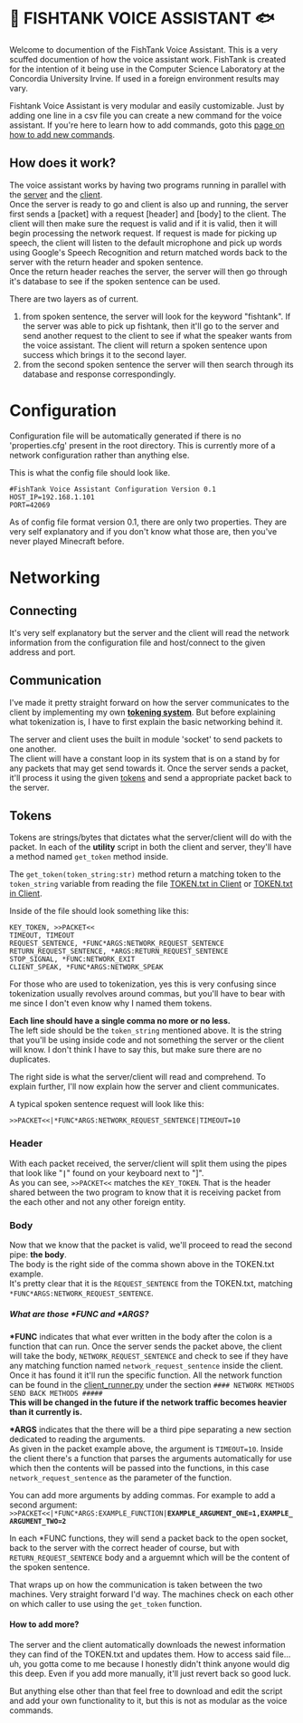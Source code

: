 
# 🐠 FISHTANK VOICE ASSISTANT 🐟
Welcome to documention of the FishTank Voice Assistant. This is a very scuffed documention
of how the voice assistant work.
FishTank is created for the intention of it being use in the Computer Science Laboratory at the Concordia University Irvine. If used in a foreign environment results may vary.

Fishtank Voice Assistant is very modular and easily customizable. Just by adding one line in a csv file you can create a new command for the voice assistant.
If you're here to learn how to add commands, goto this 
[page on how to add new commands](./alpha-master/Server#adding-new-commands). 


## How does it work?
The voice assistant works by having two programs running in parallel with the 
[server](./alpha-master/Server/)
and the 
[client](./alpha-master/Client/).  
Once the server is ready to go and client is also up and running, the server first sends a 
[packet]
with a 
request 
[header]
and
[body]
to the client.
The client will then make sure the request is valid and if it is valid, then it will begin processing the network request. If request is made for picking up speech, the client will listen to the default microphone and pick up words using Google's Speech Recognition and return matched words back to the server with the return header and spoken sentence.  
Once the return header reaches the server, the server will then go through it's database to see if the spoken sentence can be used.  

There are two layers as of current.  
1. from spoken sentence, the server will look for the keyword "fishtank". If the server was able to pick up fishtank, then it'll go to the server and send another request to the client to see if what the speaker wants from the voice assistant. The client will return a spoken sentence upon success which brings it to the second layer.  
2. from the second spoken sentence the server will then search through its database and response correspondingly. 



# Configuration
Configuration file will be automatically generated if there is no 'properties.cfg' present
in the root directory. This is currently more of a network configuration rather than anything else.

This is what the config file should look like.
```
#FishTank Voice Assistant Configuration Version 0.1
HOST_IP=192.168.1.101
PORT=42069
```
As of config file format version 0.1, there are only two properties. They are very self
explanatory and if you don't know what those are, then you've never played Minecraft before.
 

# Networking
## Connecting
It's very self explanatory but the server and the client will read the network information from the configuration file and host/connect to the given address and port.

## Communication
I've made it pretty straight forward on how the server communicates to the client by implementing my own [**tokening system**](.#tokens). But before explaining what tokenization is, I have to first explain the basic networking behind it. 

The server and client uses the built in module 'socket' to send packets to one another.  
The client will have a constant loop in its system that is on a stand by for any packets that may get send towards it. Once the server sends a packet, it'll process it using the given [tokens](.#tokens) and send a appropriate packet back to the server.

## Tokens
Tokens are strings/bytes that dictates what the server/client will do with the packet. In each of the **utility** script in both the client and server, they'll have a method named ```get_token``` method inside. 

The ```get_token(token_string:str)``` method return a matching token to the ```token_string``` variable from reading the file [TOKEN.txt in Client](./alpha-master/Client/Resources/TOKEN.txt) or [TOKEN.txt in Client](./alpha-master/Server/Resources/TOKEN.txt).  

Inside of the file should look something like this:
```
KEY_TOKEN, >>PACKET<<
TIMEOUT, TIMEOUT
REQUEST_SENTENCE, *FUNC*ARGS:NETWORK_REQUEST_SENTENCE
RETURN_REQUEST_SENTENCE, *ARGS:RETURN_REQUEST_SENTENCE
STOP_SIGNAL, *FUNC:NETWORK_EXIT
CLIENT_SPEAK, *FUNC*ARGS:NETWORK_SPEAK
```
For those who are used to tokenization, yes this is very confusing since tokenization usually revolves around commas, but you'll have to bear with me since I don't even know why I named them tokens.

**Each line should have a single comma no more or no less.**  
The left side should be the ```token_string``` mentioned above. It is the string that you'll be using inside code and not something the server or the client will know. I don't think I have to say this, but make sure there are no duplicates.

The right side is what the server/client will read and comprehend. To explain further, I'll now explain how the server and client communicates.

A typical spoken sentence request will look like this:  
```
>>PACKET<<|*FUNC*ARGS:NETWORK_REQUEST_SENTENCE|TIMEOUT=10
```
### Header
With each packet received, the server/client will split them using the pipes that look like "**```|```**" found on your keyboard next to "]".  
As you can see, ```>>PACKET<<``` matches the ```KEY_TOKEN```. That is the header shared between the two program to know that it is receiving packet from the each other and not any other foreign entity.

### Body
Now that we know that the packet is valid, we'll proceed to read the second pipe: **the body**.  
The body is the right side of the comma shown above in the TOKEN.txt example.  
It's pretty clear that it is the ```REQUEST_SENTENCE``` from the TOKEN.txt, matching ```*FUNC*ARGS:NETWORK_REQUEST_SENTENCE```.
##### What are those **\*FUNC** and **\*ARGS**?
**\*FUNC** indicates that what ever written in the body after the colon is a function that can run. Once the server sends the packet above, the client will take the body, ```NETWORK_REQUEST_SENTENCE``` and check to see if they have any matching function named ```network_request_sentence``` inside the client. Once it has found it it'll run the specific function. All the network function can be found in the [client_runner.py](./alpha-master/Client/client_runner.py) under the section ```#### NETWORK METHODS SEND BACK METHODS #####```  
**This will be changed in the future if the network traffic becomes heavier than it currently is.**  

**\*ARGS** indicates that the there will be a third pipe separating a new section dedicated to reading the arguments.  
As given in the packet example above, the argument is ```TIMEOUT=10```. Inside the client there's a function that parses the arguments automatically for use which then the contents will be passed into the functions, in this case ```network_request_sentence``` as the parameter of the function. 

You can add more arguments by adding commas. For example to add a second argument:
```>>PACKET<<|*FUNC*ARGS:EXAMPLE_FUNCTION|```**```EXAMPLE_ARGUMENT_ONE=1,EXAMPLE_ARGUMENT_TWO=2```**

In each *FUNC functions, they will send a packet back to the open socket, back to the server with the correct header of course, but with ```RETURN_REQUEST_SENTENCE``` body and a arguemnt which will be the content of the spoken sentence.

That wraps up on how the communication is taken between the two machines. Very straight forward I'd way. The machines check on each other on which caller to use using the ```get_token``` function.

#### How to add more?
The server and the client automatically downloads the newest information they can find of the TOKEN.txt and updates them. How to access said file... uh, you gotta come to me because I honestly didn't think anyone would dig this deep. Even if you add more manually, it'll just revert back so good luck.

But anything else other than that feel free to download and edit the script and add your own functionality to it, but this is not as modular as the voice commands.




